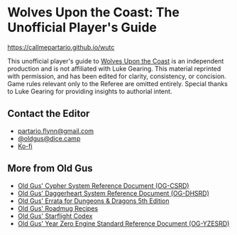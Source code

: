 # Wolves Upon the Coast: The Unofficial Player's Guide

https://callmepartario.github.io/wutc

This unofficial player's guide to [Wolves Upon the Coast](https://lukegearing.blot.im/wolves-upon-the-coast) is an independent production and is not affiliated with Luke Gearing. This material reprinted with permission, and has been edited for clarity, consistency, or concision. Game rules relevant only to the Referee are omitted entirely. Special thanks to Luke Gearing for providing insights to authorial intent.

## Contact the Editor

- partario.flynn@gmail.com
- [@oldgus@dice.camp](https://dice.camp/@oldgus)
- [Ko-fi](https://ko-fi.com/oldgus)

## More from Old Gus

- [Old Gus' Cypher System Reference Document (OG-CSRD)](https://callmepartario.github.io/og-csrd/)
- [Old Gus' Daggerheart System Reference Document (OG-DHSRD)](https://callmepartario.github.io/og-dhsrd/)
- [Old Gus' Errata for Dungeons & Dragons 5th Edition](https://callmepartario.github.io/old-gus-errata/)
- [Old Gus' Roadmug Recipes](https://callmepartario.github.io/og-rr/)
- [Old Gus' Starflight Codex](https://callmepartario.github.io/starflight-codex/)
- [Old Gus' Year Zero Engine Standard Reference Document (OG-YZESRD)](https://callmepartario.github.io/og-yzesrd/)
